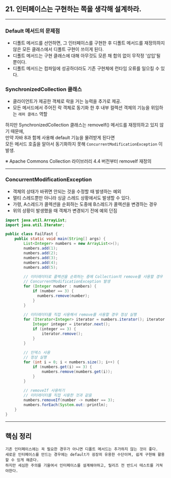 ## 21. 인터페이스는 구현하는 쪽을 생각해 설계하라.

---

### Default 메서드의 문제점
- 디폴트 메서드를 선언하면, 그 인터페이스를 구현한 후 디폴트 메서드를 재정의하지 않은 모든 클래스에서 디폴트 구현이 쓰이게 된다.
- 디폴트 메서드는 구현 클래스에 대해 아무것도 모른 채 합의 없이 무작정 '삽입'될 뿐이다.
- 디폴트 메서드는 컴파일에 성공하더라도 기존 구현체에 런타임 오류를 일으킬 수 있다.

### SynchronizedCollection 클래스
- 클라이언트가 제공한 객체로 락을 거는 능력을 추가로 제공. 
- 모든 메서드에서 주어진 락 객체로 동기화 한 후 내부 컬렉션 객체의 기능을 위임하는 `래퍼 클래스` 역할

하지만 SynchronizedCollection 클래스는 removeIf() 메서드를 재정의하고 있지 않기 때문에, <br>
만약 자바 8과 함께 사용해 default 기능을 물려받게 된다면 <br> 
모든 메서드 호출을 알아서 동기화하지 못해 `ConcurrentModificationException` 이 발생.

※ Apache Commons Collection 라이브러리 4.4 버전부터 removeIf 재정의

---

### ConcurrentModificationException
- 객체의 상태가 바뀌면 안되는 것을 수정할 때 발생하는 예외
- 멀티 스레드뿐만 아니라 싱글 스레드 상황에서도 발생할 수 있다.
- 가령, A스레드가 콜렉션을 순회하는 도중에 B스레드가 콜렉션을 변경하는 경우
- 위의 상황이 발생했을 때 객체가 변경되기 전에 예외 던짐

```java
import java.util.ArrayList;
import java.util.Iterator;

public class FailFast {
    public static void main(String[] args) {
        List<Integer> numbers = new ArrayList<>();
        numbers.add(1);
        numbers.add(2);
        numbers.add(3);
        numbers.add(4);
        numbers.add(5);
    
        // 이터레이터로 콜렉션을 순회하는 중에 Collection의 remove를 사용할 경우
        // ConcurrentModificationException 발생
        for (Integer number : numbers) {
            if (number == 3) {
              numbers.remove(number);
            }
        }
    
        // 이터레이터를 직접 사용해서 remove를 사용할 경우 정상 실행
        for (Iterator<Integer> iterator = numbers.iterator(); iterator.hasNext();) {
            Integer integer = iterator.next();
            if (integer == 3) {
                iterator.remove();
            }
        }
      
        // 인덱스 사용
        // 정상 실행
        for (int i = 0; i < numbers.size(); i++) {
            if (numbers.get(i) == 3) {
                numbers.remove(numbers.get(i));
            }
        }
        
        // removeIf 사용하기
        // 이터레이터를 직접 사용한 것과 같음
        numbers.removeIf(number -> number == 3);
        numbers.forEach(System.out::println);
    }
}
```

---

## 핵심 정리
```
기존 인터페이스에는 꼭 필요한 경우가 아니면 디폴트 메서드는 추가하지 않는 것이 좋다.
새로운 인터페이스를 만드는 경우에는 default가 굉장히 유용한 수단이며, 쉽게 구현해 활용할 수 있게 해준다. 
하지만 세심한 주의를 기울여서 인터페이스를 설계해야하고, 릴리즈 전 반드시 테스트를 거쳐야한다.
```